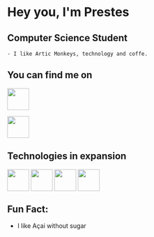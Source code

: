 # **Hey you, I'm Prestes**

## **Computer Science Student**
    - I like Artic Monkeys, technology and coffe.
    
## **You can find me on**
[<img align="center"  width="50rem" src="https://image.flaticon.com/icons/png/128/1384/1384088.png"/>](https://www.linkedin.com/in/breno-prestes-0543591b8/)

[<img align="center" width= "50rem" src="https://image.flaticon.com/icons/png/512/281/281752.png"/>](mailto:bcaua205@gmail.com)


## **Technologies in expansion**
<img align="center" width="50rem" src="https://img-premium.flaticon.com/png/128/3524/premium/3524369.png?token=exp=1624416366~hmac=566df84998a13a8cf632f5dfc267a81f"/>
<img align="center" width="50rem" src="https://image.flaticon.com/icons/png/128/136/136448.png"/>
<img align="center" width="50rem" src="https://image.flaticon.com/icons/png/128/29/29104.png"/>
<img align="center" width="50rem" src="https://image.flaticon.com/icons/png/128/29/29600.png"/>

## **Fun Fact:**
   - I like Açai without sugar
